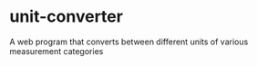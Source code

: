 # unit-converter
A web program that converts between different units of various measurement categories
